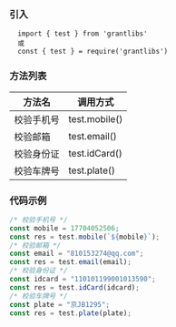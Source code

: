 ### 引入

```shell
  import { test } from 'grantlibs'
  或
  const { test } = require('grantlibs')
```

### 方法列表

| 方法名     | 调用方式      |
| ---------- | ------------- |
| 校验手机号 | test.mobile() |
| 校验邮箱   | test.email()  |
| 校验身份证 | test.idCard() |
| 校验车牌号 | test.plate()  |

### 代码示例

```js
/* 校验手机号 */
const mobile = 17704052506;
const res = test.mobile(`${mobile}`);
/* 校验邮箱 */
const email = "810153274@qq.com";
const res = test.email(email);
/* 校验身份证 */
const idcard = "110101199001013590";
const res = test.idCard(idcard);
/* 校验车牌号 */
const plate = "京JB1295";
const res = test.plate(plate);
```
